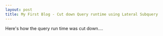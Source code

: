 ```yaml
---
layout: post
title: My First Blog - Cut down Query runtime using Lateral Subquery
---
```


Here's how the query run time was cut down.... 

